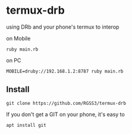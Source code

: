 # termux-drb
using DRb and your phone's termux to interop

on Mobile
```shell
ruby main.rb
```

on PC
```shell
MOBILE=druby://192.168.1.2:8787 ruby main.rb
```

## Install
```shell
git clone https://github.com/RGSS3/termux-drb
```
If you don't get a GIT on your phone, it's easy to 
```shell
apt install git
```

